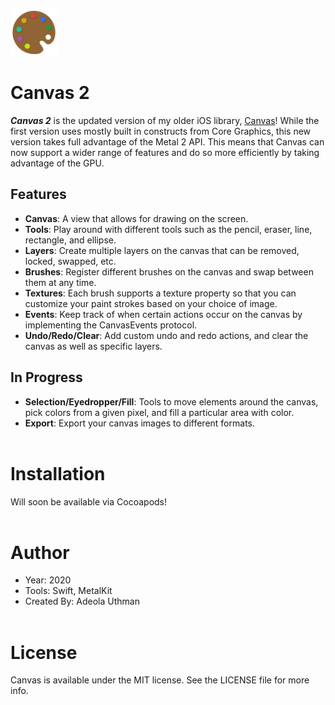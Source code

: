 <img src="./Images/Canvas.png" width='75px' height='75px'></img>
# Canvas 2
<b><i>Canvas 2</i></b> is the updated version of my older iOS library, [Canvas](https://github.com/Authman2/Canvas)! While the first version uses mostly built in constructs from Core Graphics, this new version takes full advantage of the Metal 2 API. This means that Canvas can now support a wider range of features and do so more efficiently by taking advantage of the GPU.

## Features
- **Canvas**: A view that allows for drawing on the screen.
- **Tools**: Play around with different tools such as the pencil, eraser, line, rectangle, and ellipse.
- **Layers**: Create multiple layers on the canvas that can be removed, locked, swapped, etc.
- **Brushes**: Register different brushes on the canvas and swap between them at any time.
- **Textures**: Each brush supports a texture property so that you can customize your paint strokes based on your choice of image.
- **Events**: Keep track of when certain actions occur on the canvas by implementing the CanvasEvents protocol.
- **Undo/Redo/Clear**: Add custom undo and redo actions, and clear the canvas as well as specific layers.

## In Progress
- **Selection/Eyedropper/Fill**: Tools to move elements around the canvas, pick colors from a given pixel, and fill a particular area with color.
- **Export**: Export your canvas images to different formats.
<br></br>

# Installation
Will soon be available via Cocoapods!
<br></br>

# Author
- Year: 2020
- Tools: Swift, MetalKit
- Created By: Adeola Uthman
<br></br>

# License
Canvas is available under the MIT license. See the LICENSE file for more info.
